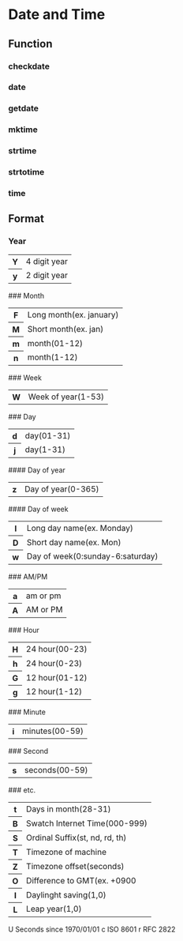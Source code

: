 # Date and Time
## Function
### checkdate
### date
### getdate
### mktime
### strtime
### strtotime
### time
## Format
### Year
<table><tr><th> Y </th><td> 4 digit year </td></tr>
<tr><th> y </th><td> 2 digit year </td></tr></table>
### Month
<table><tr><th> F </th><td> Long month(ex. january) </td></tr>
<tr><th> M </th><td> Short month(ex. jan) </td></tr>
<tr><th> m </th><td> month(01-12) </td></tr>
<tr><th> n </th><td> month(1-12) </td></tr></table>
### Week
<table><tr><th> W </th><td> Week of year(1-53) </td></tr></table>
### Day
<table><tr><th> d </th><td> day(01-31) </td></tr>
<tr><th> j </th><td> day(1-31) </td></tr></table>
#### Day of year
<table><tr><th> z </th><td> Day of year(0-365) </td></tr></table>
#### Day of week
<table><tr><th> l </th><td> Long day name(ex. Monday) </td></tr>
<tr><th> D </th><td> Short day name(ex. Mon) </td></tr>
<tr><th> w </th><td> Day of week(0:sunday-6:saturday) </td></tr></table>
### AM/PM
<table><tr><th> a </th><td> am or pm </td></tr>
<tr><th> A </th><td> AM or PM </td></tr></table>
### Hour
<table><tr><th> H </th><td> 24 hour(00-23) </td></tr>
<tr><th> h </th><td> 24 hour(0-23) </td></tr>
<tr><th> G </th><td> 12 hour(01-12) </td></tr>
<tr><th> g </th><td> 12 hour(1-12) </td></tr></table>
### Minute
<table><tr><th> i </th><td> minutes(00-59) </td></tr></table>
### Second
<table><tr><th> s </th><td> seconds(00-59) </td></tr></table>
### etc.
<table><tr><th> t </th><td> Days in month(28-31) </td></tr>
<tr><th> B </th><td> Swatch Internet Time(000-999) </td></tr>
<tr><th> S </th><td> Ordinal Suffix(st, nd, rd, th) </td></tr>
<tr><th> T </th><td> Timezone of machine </td></tr>
<tr><th> Z </th><td> Timezone offset(seconds) </td></tr>
<tr><th> O </th><td> Difference to GMT(ex. +0900 </td></tr>
<tr><th> I </th><td> Daylinght saving(1,0) </td></tr>
<tr><th> L </th><td> Leap year(1,0) </td></tr></table>
<tr><th> U </th><td> Seconds since 1970/01/01 </td></tr>
<tr><th> c </th><td> ISO 8601 </td></tr>
<tr><th> r </th><td> RFC 2822 </td></tr></table>
